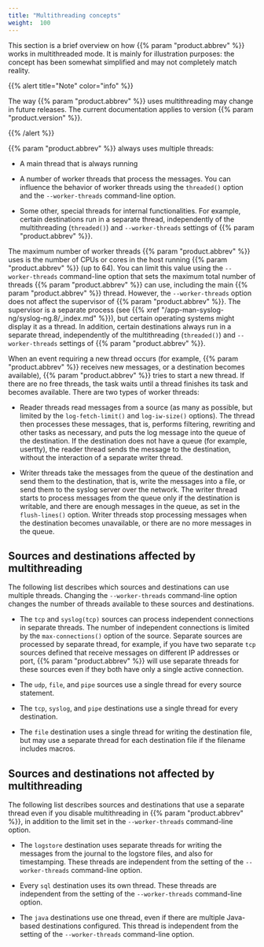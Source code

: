 ```yaml
---
title: "Multithreading concepts"
weight:  100
---
```

<!-- DISCLAIMER: This file is based on the syslog-ng Open Source Edition documentation https://github.com/balabit/syslog-ng-ose-guides/commit/2f4a52ee61d1ea9ad27cb4f3168b95408fddfdf2 and is used under the terms of The syslog-ng Open Source Edition Documentation License. The file has been modified by Axoflow. -->

This section is a brief overview on how {{% param "product.abbrev" %}} works in multithreaded mode. It is mainly for illustration purposes: the concept has been somewhat simplified and may not completely match reality.

{{% alert title="Note" color="info" %}}

The way {{% param "product.abbrev" %}} uses multithreading may change in future releases. The current documentation applies to version {{% param "product.version" %}}.

{{% /alert %}}

{{% param "product.abbrev" %}} always uses multiple threads:

  - A main thread that is always running

  - A number of worker threads that process the messages. You can influence the behavior of worker threads using the `threaded()` option and the `--worker-threads` command-line option.

  - Some other, special threads for internal functionalities. For example, certain destinations run in a separate thread, independently of the multithreading (`threaded()`) and `--worker-threads` settings of {{% param "product.abbrev" %}}.

The maximum number of worker threads {{% param "product.abbrev" %}} uses is the number of CPUs or cores in the host running {{% param "product.abbrev" %}} (up to 64). You can limit this value using the `--worker-threads` command-line option that sets the maximum total number of threads {{% param "product.abbrev" %}} can use, including the main {{% param "product.abbrev" %}} thread. However, the `--worker-threads` option does not affect the supervisor of {{% param "product.abbrev" %}}. The supervisor is a separate process (see {{% xref "/app-man-syslog-ng/syslog-ng.8/_index.md" %}}), but certain operating systems might display it as a thread. In addition, certain destinations always run in a separate thread, independently of the multithreading (`threaded()`) and `--worker-threads` settings of {{% param "product.abbrev" %}}.

When an event requiring a new thread occurs (for example, {{% param "product.abbrev" %}} receives new messages, or a destination becomes available), {{% param "product.abbrev" %}} tries to start a new thread. If there are no free threads, the task waits until a thread finishes its task and becomes available. There are two types of worker threads:

  - Reader threads read messages from a source (as many as possible, but limited by the `log-fetch-limit()` and `log-iw-size()` options). The thread then processes these messages, that is, performs filtering, rewriting and other tasks as necessary, and puts the log message into the queue of the destination. If the destination does not have a queue (for example, usertty), the reader thread sends the message to the destination, without the interaction of a separate writer thread.

  - Writer threads take the messages from the queue of the destination and send them to the destination, that is, write the messages into a file, or send them to the syslog server over the network. The writer thread starts to process messages from the queue only if the destination is writable, and there are enough messages in the queue, as set in the `flush-lines()` option. Writer threads stop processing messages when the destination becomes unavailable, or there are no more messages in the queue.


## Sources and destinations affected by multithreading

The following list describes which sources and destinations can use multiple threads. Changing the `--worker-threads` command-line option changes the number of threads available to these sources and destinations.

  - The `tcp` and `syslog(tcp)` sources can process independent connections in separate threads. The number of independent connections is limited by the `max-connections()` option of the source. Separate sources are processed by separate thread, for example, if you have two separate `tcp` sources defined that receive messages on different IP addresses or port, {{% param "product.abbrev" %}} will use separate threads for these sources even if they both have only a single active connection.

  - The `udp`, `file`, and `pipe` sources use a single thread for every source statement.

  - The `tcp`, `syslog`, and `pipe` destinations use a single thread for every destination.

  - The `file` destination uses a single thread for writing the destination file, but may use a separate thread for each destination file if the filename includes macros.



## Sources and destinations not affected by multithreading

The following list describes sources and destinations that use a separate thread even if you disable multithreading in {{% param "product.abbrev" %}}, in addition to the limit set in the `--worker-threads` command-line option.

  - The `logstore` destination uses separate threads for writing the messages from the journal to the logstore files, and also for timestamping. These threads are independent from the setting of the `--worker-threads` command-line option.

  - Every `sql` destination uses its own thread. These threads are independent from the setting of the `--worker-threads` command-line option.

  - The `java` destinations use one thread, even if there are multiple Java-based destinations configured. This thread is independent from the setting of the `--worker-threads` command-line option.

